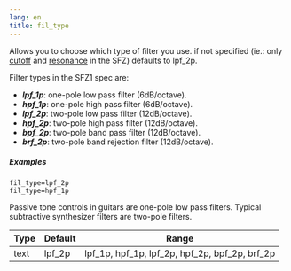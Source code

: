 ```yaml
---
lang: en
title: fil_type
---
```

Allows you to choose which type of filter you use. if not specified
(ie.: only [cutoff](cutoff) and [resonance](resonance) in the SFZ)
defaults to lpf_2p.

Filter types in the SFZ1 spec are:

- ***lpf_1p***: one-pole low pass filter (6dB/octave).
- ***hpf_1p***: one-pole high pass filter (6dB/octave).
- ***lpf_2p***: two-pole low pass filter (12dB/octave).
- ***hpf_2p***: two-pole high pass filter (12dB/octave).
- ***bpf_2p***: two-pole band pass filter (12dB/octave).
- ***brf_2p***: two-pole band rejection filter (12dB/octave).

##### Examples

```
fil_type=lpf_2p
fil_type=hpf_1p
```

Passive tone controls in guitars are one-pole low pass filters.
Typical subtractive synthesizer filters are two-pole filters.

| Type | Default | Range
| ---  | ---     | ---
| text | lpf_2p  | lpf_1p, hpf_1p, lpf_2p, hpf_2p, bpf_2p, brf_2p
